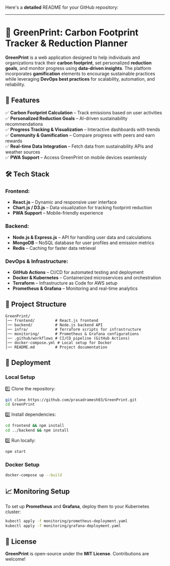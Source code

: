 Here's a **detailed** README for your GitHub repository:  

---

# 🌱 GreenPrint: Carbon Footprint Tracker & Reduction Planner  

**GreenPrint** is a web application designed to help individuals and organizations track their **carbon footprint**, set personalized **reduction goals**, and monitor progress using **data-driven insights**. The platform incorporates **gamification** elements to encourage sustainable practices while leveraging **DevOps best practices** for scalability, automation, and reliability.  

## 🚀 Features  

✅ **Carbon Footprint Calculation** – Track emissions based on user activities  
✅ **Personalized Reduction Goals** – AI-driven sustainability recommendations  
✅ **Progress Tracking & Visualization** – Interactive dashboards with trends  
✅ **Community & Gamification** – Compare progress with peers and earn rewards  
✅ **Real-time Data Integration** – Fetch data from sustainability APIs and weather sources  
✅ **PWA Support** – Access GreenPrint on mobile devices seamlessly  

## 🛠 Tech Stack  

### **Frontend:**  
- **React.js** – Dynamic and responsive user interface  
- **Chart.js / D3.js** – Data visualization for tracking footprint reduction  
- **PWA Support** – Mobile-friendly experience  

### **Backend:**  
- **Node.js & Express.js** – API for handling user data and calculations  
- **MongoDB** – NoSQL database for user profiles and emission metrics  
- **Redis** – Caching for faster data retrieval  

### **DevOps & Infrastructure:**  
- **GitHub Actions** – CI/CD for automated testing and deployment  
- **Docker & Kubernetes** – Containerized microservices and orchestration  
- **Terraform** – Infrastructure as Code for AWS setup  
- **Prometheus & Grafana** – Monitoring and real-time analytics  

## 📂 Project Structure  

```
GreenPrint/
│── frontend/         # React.js frontend
│── backend/          # Node.js backend API
│── infra/            # Terraform scripts for infrastructure
│── monitoring/       # Prometheus & Grafana configurations
│── .github/workflows # CI/CD pipeline (GitHub Actions)
│── docker-compose.yml # Local setup for Docker
│── README.md         # Project documentation
```

## 🚀 Deployment  

### **Local Setup**  
1️⃣ Clone the repository:  
```sh
git clone https://github.com/prasadramesh03/GreenPrint.git  
cd GreenPrint  
```
2️⃣ Install dependencies:  
```sh
cd frontend && npm install  
cd ../backend && npm install  
```
3️⃣ Run locally:  
```sh
npm start
```

### **Docker Setup**  
```sh
docker-compose up --build
```

## 📈 Monitoring Setup  

To set up **Prometheus** and **Grafana**, deploy them to your Kubernetes cluster:  
```sh
kubectl apply -f monitoring/prometheus-deployment.yaml  
kubectl apply -f monitoring/grafana-deployment.yaml  
```

## 📜 License  

**GreenPrint** is open-source under the **MIT License**. Contributions are welcome!  
